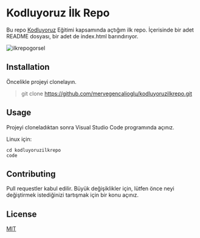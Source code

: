 # Kodluyoruz İlk Repo

Bu repo [Kodluyoruz](https://www.kodluyoruz.org/) Eğitimi kapsamında açtığım ilk repo. İçerisinde bir adet README dosyası, bir adet de index.html barındırıyor.

![ilkrepogorsel](https://i.ibb.co/WFFVD5W/ilkrepo-ss.png)

[](https://github.com/Kodluyoruz/taskforce/blob/main/git/odev1/ornekreadme.md#installation)

## Installation

Öncelikle projeyi clonelayın.

>git clone <https://github.com/mervegencalioglu/kodluyoruzilkrepo.git>

## Usage

Projeyi cloneladıktan sonra Visual Studio Code programında açınız.

Linux için:

```code
cd kodluyoruzilkrepo
code

```

## Contributing

Pull requestler kabul edilir. Büyük değişiklikler için, lütfen önce neyi değiştirmek istediğinizi tartışmak için bir konu açınız.

## License

[MIT](https://choosealicense.com/licenses/mit/)
